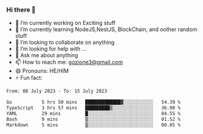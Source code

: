 ### Hi there 👋

<!--
**charlieScript/charlieScript** is a ✨ _special_ ✨ repository because its `README.md` (this file) appears on your GitHub profile.

Here are some ideas to get you started: -->

- 🔭 I’m currently working on Exciting stuff
- 🌱 I’m currently learning NodeJS,NestJS, BlockChain, and oother random stuff
- 👯 I’m looking to collaborate on anything
- 🤔 I’m looking for help with ...
- 💬 Ask me about anything
- 📫 How to reach me: gozione3@gmail.com
- 😄 Pronouns: HE/HIM
- ⚡ Fun fact: 
<!--START_SECTION:waka-->

```txt
From: 08 July 2023 - To: 15 July 2023

Go           5 hrs 50 mins   █████████████▓░░░░░░░░░░░   54.39 %
TypeScript   3 hrs 57 mins   █████████▒░░░░░░░░░░░░░░░   36.90 %
YAML         29 mins         █░░░░░░░░░░░░░░░░░░░░░░░░   04.55 %
Bash         9 mins          ▒░░░░░░░░░░░░░░░░░░░░░░░░   01.52 %
Markdown     5 mins          ▒░░░░░░░░░░░░░░░░░░░░░░░░   00.85 %
```

<!--END_SECTION:waka-->
